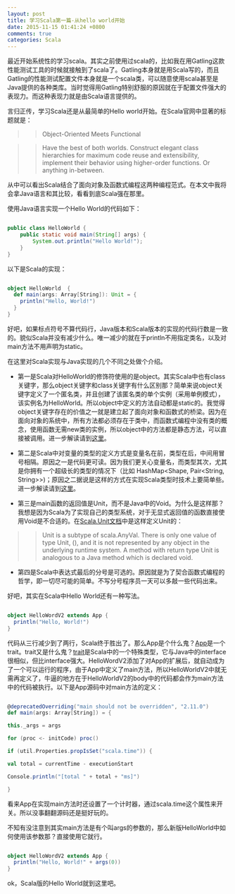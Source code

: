 ```yaml
---
layout: post
title: 学习Scala第一篇-从hello world开始
date: 2015-11-15 01:41:24 +0800
comments: true
categories: Scala 
---
```


最近开始系统性的学习scala。其实之前使用过scala的，比如我在用Gatling这款性能测试工具的时候就接触到了scala了。Gatling本身就是用Scala写的，而且Gatling的性能测试配置文件本身就是一个scala类，可以随意使用scala甚至是Java提供的各种类库。当时觉得用Gatling特别舒服的原因就在于配置文件强大的表现力。而这种表现力就是由Scala语言提供的。

<!-- more -->

言归正传，学习Scala还是从最简单的Hello world开始。在Scala官网中显著的标题就是：

>> Object-Oriented Meets Functional

>> Have the best of both worlds. Construct elegant class hierarchies for maximum code reuse and extensibility, implement their behavior using higher-order functions. Or anything in-between.

从中可以看出Scala结合了面向对象及函数式编程这两种编程范式。在本文中我将会拿Java语言和其比较，看看到底Scala强在那里。

使用Java语言实现一个Hello World的代码如下：

```java

public class HelloWorld {
    public static void main(String[] args) {
        System.out.println("Hello World!");
    }
}

```

以下是Scala的实现：

```scala

object HelloWorld  {
  def main(args: Array[String]): Unit = {
    println("Hello, World!")
  }
}

```

好吧，如果标点符号不算代码行，Java版本和Scala版本的实现的代码行数是一致的。貌似Scala并没有减少什么。唯一减少的就在于println不用指定类名，以及对main方法不用声明为static。

在这里对Scala实现与Java实现的几个不同之处做个介绍。

* 第一是Scala对HelloWorld的修饰符使用的是object。其实Scala中也有class关键字，那么object关键字和class关键字有什么区别那？简单来说object关键字定义了一个匿名类，并且创建了该匿名类的单个实例（采用单例模式），该实例名为HelloWorld。所以object中定义的方法自动都是static的。我觉得object关键字存在的价值之一就是建立起了面向对象和函数式的桥梁。因为在面向对象的系统中，所有方法都必须存在于类中，而函数式编程中没有类的概念，使用函数无需new类的实例，所以object中的方法都是静态方法，可以直接被调用。进一步解读请到[这里](http://stackoverflow.com/questions/1755345/difference-between-object-and-class-in-scala)。

* 第二是Scala中对变量的类型的定义方式是变量名在前，类型在后，中间用冒号相隔。原因之一是代码更可读。因为我们更关心变量名，而类型其次，尤其是你拥有一个超级长的类型的情况下（比如
HashMap<Shape, Pair<String, String>>)；原因之二据说是这样的方式在实现Scala类型时技术上要简单些。进一步解读请到[这里](http://stackoverflow.com/questions/6085576/why-does-scala-choose-to-have-the-types-after-the-variable-names)。

* 第三是main函数的返回值是Unit，而不是Java中的Void。为什么是这样那？我想是因为Scala为了实现自己的类型系统，对于无显式返回值的函数直接使用Void是不合适的。在[Scala.Unit文档](http://www.scala-lang.org/api/current/index.html#scala.Unit)中是这样定义Unit的：

>> Unit is a subtype of scala.AnyVal. There is only one value of type Unit, (), and it is not represented by any object in the underlying runtime system. A method with return type Unit is analogous to a Java method which is declared void.

* 第四是Scala中表达式最后的分号是可选的。原因就是为了契合函数式编程的哲学，即一切尽可能的简单。不写分号程序员一天可以多敲一些代码出来。

好吧，其实在Scala中Hello World还有一种写法。

```scala

object HelloWordV2 extends App {
  println("Hello, World!")
}

```

代码从三行减少到了两行，Scala终于胜出了。那么App是个什么鬼？[App](https://github.com/scala/scala/blob/v2.11.7/src/library/scala/App.scala#L1)是一个trait。trait又是什么鬼？[trait](http://docs.scala-lang.org/tutorials/tour/traits.html)是Scala中的一个特殊类型，它与Java中的interface很相似，但比interface强大。HelloWordV2添加了对App的扩展后，就自动成为了一个可以运行的程序，由于App中定义了main方法，所以HelloWorldV2中就无需再定义了，牛逼的地方在于HelloWorldV2的body中的代码都会作为main方法中的代码被执行。以下是App源码中对main方法的定义：

```scala

@deprecatedOverriding("main should not be overridden", "2.11.0")
def main(args: Array[String]) = {

this._args = args

for (proc <- initCode) proc()

if (util.Properties.propIsSet("scala.time")) {

val total = currentTime - executionStart

Console.println("[total " + total + "ms]")

}

```

看来App在实现main方法时还设置了一个计时器，通过scala.time这个属性来开关。所以没事翻翻源码还是挺好玩的。

不知有没注意到其实main方法是有个叫args的参数的，那么新版HelloWorld中如何使用该参数那？直接使用它就行。

```scala

object HelloWordV2 extends App {
  println("Hello, World!" + args(0))
}

```

ok，Scala版的Hello World就到这里吧。

